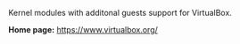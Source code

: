 Kernel modules with additonal guests support for VirtualBox.

**Home page:** <https://www.virtualbox.org/>
